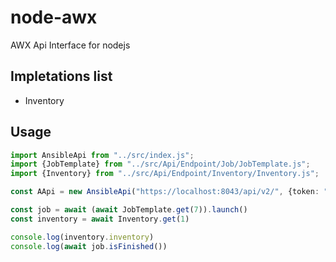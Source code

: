 # node-awx

AWX Api Interface for nodejs

## Impletations list

- Inventory

## Usage

```ts
import AnsibleApi from "../src/index.js";
import {JobTemplate} from "../src/Api/Endpoint/Job/JobTemplate.js";
import {Inventory} from "../src/Api/Endpoint/Inventory/Inventory.js";

const AApi = new AnsibleApi("https://localhost:8043/api/v2/", {token: "TOKEN"});

const job = await (await JobTemplate.get(7)).launch()
const inventory = await Inventory.get(1)

console.log(inventory.inventory)
console.log(await job.isFinished())

```